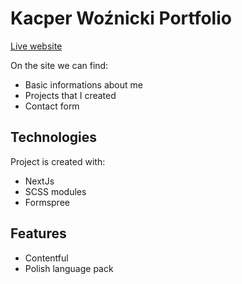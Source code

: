 # Kacper Woźnicki Portfolio 

[Live website](https://kwoznicki.vercel.app)

On the site we can find: 
* Basic informations about me
* Projects that I created 
* Contact form

## Technologies
Project is created with:
* NextJs
* SCSS modules
* Formspree

## Features
* Contentful
* Polish language pack

